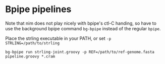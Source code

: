 # Bpipe pipelines

Note that nim does not play nicely with bpipe's ctl-C handing, so have to use the background bpipe command `bg-bpipe` instead of the regular `bpipe`.

Place the strling executable in your PATH, or set `-p STRLING=/path/to/strling`

`bg-bpipe run strling-joint.groovy -p REF=/path/to/ref-genome.fasta pipeline.groovy *.cram`
